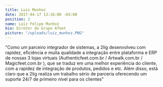 ```yaml
---
title: Luiz Munhoz
date: 2017-04-17 13:16:00 -03:00
position: 2
name: Luiz Felipe Munhoz
bio: Diretor do Grupo Afeet
picture: "/uploads/luiz_munhoz.PNG"
---
```


"Como um parceiro integrador de sistemas, a 2lig desenvolveu com rapidez, eficiência e muita qualidade a integração entre plataforma e ERP de nossas 3 lojas virtuais (Authenticfeet.com.br / Artwalk.com.br / Magicfeet.com.br ), que se traduz em uma melhor experiência do cliente, com a rapidez de integração de produtos, pedidos e etc. Além disso, está claro que a 2lig realiza um trabalho sério de parceria oferecendo um suporte 24/7 de primeiro nível para os clientes"